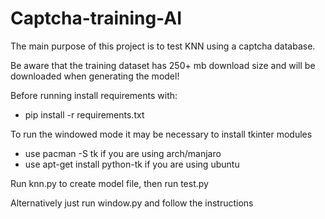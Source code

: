 # Captcha-training-AI
The main purpose of this project is to test KNN using a captcha database.

Be aware that the training dataset has 250+ mb download size and will be downloaded when generating the model!

Before running install requirements with:
   * pip install -r requirements.txt

To run the windowed mode it may be necessary to install tkinter modules
   * use pacman -S tk if you are using arch/manjaro
   * use apt-get install python-tk if you are using ubuntu

Run knn.py to create model file, then run test.py

Alternatively just run window.py and follow the instructions
